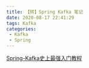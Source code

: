 ```yaml
---
title: 【转】Spring Kafka 笔记
date: 2020-08-17 22:41:29
tags: Kafka
categories:
 - Kafka
 - Spring
---
```


[Spring-Kafka史上最强入门教程](https://www.jianshu.com/c/0c9d83802b0c)

